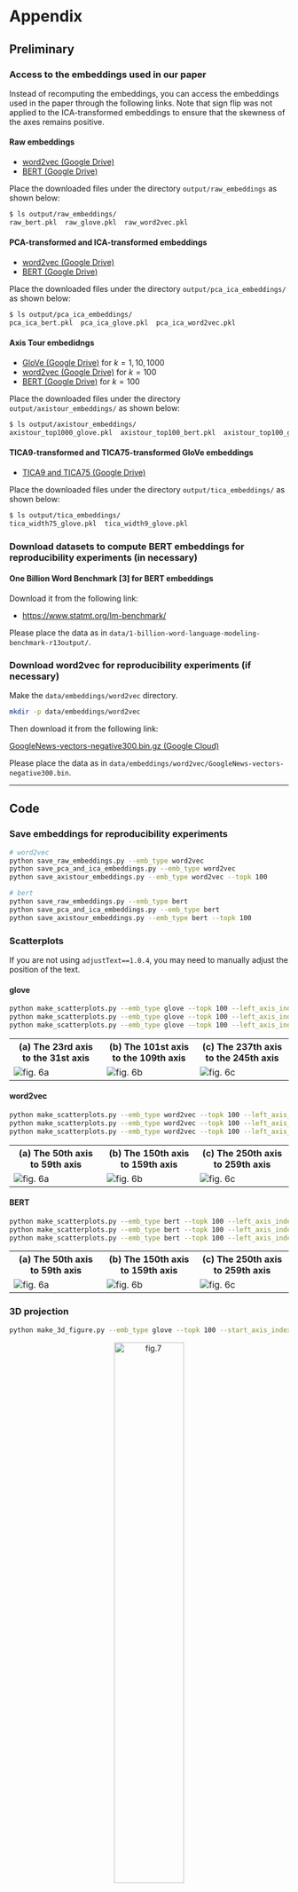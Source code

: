 
# Appendix

## Preliminary

### Access to the embeddings used in our paper
Instead of recomputing the embeddings, you can access the embeddings used in the paper through the following links. Note that sign flip was not applied to the ICA-transformed embeddings to ensure that the skewness of the axes remains positive.

#### Raw embeddings
- [word2vec (Google Drive)](https://drive.google.com/file/d/16qHLV6iw0XPRZUI4wuDmJfzeVWldKsT-/view?usp=sharing)
- [BERT (Google Drive)](https://drive.google.com/file/d/16qHLV6iw0XPRZUI4wuDmJfzeVWldKsT-/view?usp=drive_link)

Place the downloaded files under the directory `output/raw_embeddings` as shown below:
```bash
$ ls output/raw_embeddings/
raw_bert.pkl  raw_glove.pkl  raw_word2vec.pkl
```

#### PCA-transformed and ICA-transformed embeddings
- [word2vec (Google Drive)](https://drive.google.com/file/d/14HyYRWAUuafs_MLP6C-Ad1X0A-52cEDR/view?usp=sharing)
- [BERT (Google Drive)](https://drive.google.com/file/d/1BDPenaBpwz0ceUc5aobrqEVzHfq7Dxri/view?usp=sharing)

Place the downloaded files under the directory `output/pca_ica_embeddings/` as shown below:
```bash
$ ls output/pca_ica_embeddings/
pca_ica_bert.pkl  pca_ica_glove.pkl  pca_ica_word2vec.pkl
```

#### Axis Tour embedidngs
- [GloVe (Google Drive)](https://drive.google.com/drive/folders/1uyViOqkVnzxxWRLzYBrD3dOQxOQbvIBb?usp=drive_link) for $k=1,10,1000$
- [word2vec (Google Drive)](https://drive.google.com/file/d/1zFMNILBZaLUYXROOzkWIc-NOqdFSd-d7/view?usp=sharing) for $k=100$
- [BERT (Google Drive)](https://drive.google.com/file/d/1Fy1TjTw4sHaAacVxLzb7NvVCTJis7eAQ/view?usp=sharing) for $k=100$

Place the downloaded files under the directory `output/axistour_embeddings/` as shown below:
```bash
$ ls output/axistour_embeddings/
axistour_top1000_glove.pkl  axistour_top100_bert.pkl  axistour_top100_glove.pkl  axistour_top100_word2vec.pkl  axistour_top10_glove.pkl  axistour_top1_glove.pkl
```

#### TICA9-transformed and TICA75-transformed GloVe embeddings
- [TICA9 and TICA75 (Google Drive)](https://drive.google.com/drive/folders/1ZfqHaco59SBijdZNhg19TOy-k3Nwfm3T?usp=sharing)

Place the downloaded files under the directory `output/tica_embeddings/` as shown below:
```bash
$ ls output/tica_embeddings/
tica_width75_glove.pkl  tica_width9_glove.pkl 
```


### Download datasets to compute BERT embeddings for reproducibility experiments (in necessary)

#### One Billion Word Benchmark [3] for BERT embeddings

Download it from the following link:

- https://www.statmt.org/lm-benchmark/

Please place the data as in `data/1-billion-word-language-modeling-benchmark-r13output/`.

### Download word2vec for reproducibility experiments (if necessary)

Make the `data/embeddings/word2vec` directory.

```bash
mkdir -p data/embeddings/word2vec
```

Then download it from the following link:

[GoogleNews-vectors-negative300.bin.gz (Google Cloud)](https://drive.google.com/file/d/0B7XkCwpI5KDYNlNUTTlSS21pQmM/view?usp=drive_link&resourcekey=0-wjGZdNAUop6WykTtMip30g)


Please place the data as in `data/embeddings/word2vec/GoogleNews-vectors-negative300.bin`.

---

## Code

### Save embeddings for reproducibility experiments

```bash
# word2vec
python save_raw_embeddings.py --emb_type word2vec
python save_pca_and_ica_embeddings.py --emb_type word2vec
python save_axistour_embeddings.py --emb_type word2vec --topk 100

# bert
python save_raw_embeddings.py --emb_type bert
python save_pca_and_ica_embeddings.py --emb_type bert
python save_axistour_embeddings.py --emb_type bert --topk 100
```

### Scatterplots

If you are not using `adjustText==1.0.4`, you may need to manually adjust the position of the text.

#### glove

```bash
python make_scatterplots.py --emb_type glove --topk 100 --left_axis_index 23 --length 9
python make_scatterplots.py --emb_type glove --topk 100 --left_axis_index 101 --length 9
python make_scatterplots.py --emb_type glove --topk 100 --left_axis_index 237 --length 9
```

<table>
 <tr>
  <th style="width: 33%;">(a) The 23rd axis to the 31st axis</th>
  <th style="width: 33%;">(b) The 101st axis to the 109th axis</th>
  <th style="width: 33%;">(c) The 237th axis to the 245th axis</th>
 </tr>
 <tr>
  <td><img src="images_camera_ready/scatterplots/scatterplot_glove_top100_left23_length9.png" alt="fig. 6a"></td>
  <td><img src="images_camera_ready/scatterplots/scatterplot_glove_top100_left101_length9.png" alt="fig. 6b"></td>
  <td><img src="images_camera_ready/scatterplots/scatterplot_glove_top100_left237_length9.png" alt="fig. 6c"></td>
 </tr>
</table>

#### word2vec

```bash
python make_scatterplots.py --emb_type word2vec --topk 100 --left_axis_index 50 --length 10
python make_scatterplots.py --emb_type word2vec --topk 100 --left_axis_index 150 --length 10
python make_scatterplots.py --emb_type word2vec --topk 100 --left_axis_index 250 --length 10
```

<table>
 <tr>
  <th style="width: 33%;">(a) The 50th axis to 59th axis</th>
  <th style="width: 33%;">(b) The 150th axis to 159th axis</th>
  <th style="width: 33%;">(c) The 250th axis to 259th axis</th>
 </tr>
 <tr>
  <td><img src="images_camera_ready/scatterplots/scatterplot_word2vec_top100_left50_length10.png" alt="fig. 6a"></td>
  <td><img src="images_camera_ready/scatterplots/scatterplot_word2vec_top100_left150_length10.png" alt="fig. 6b"></td>
  <td><img src="images_camera_ready/scatterplots/scatterplot_word2vec_top100_left250_length10.png" alt="fig. 6c"></td>
 </tr>
</table>

#### BERT

```bash
python make_scatterplots.py --emb_type bert --topk 100 --left_axis_index 50 --length 10
python make_scatterplots.py --emb_type bert --topk 100 --left_axis_index 150 --length 10
python make_scatterplots.py --emb_type bert --topk 100 --left_axis_index 250 --length 10
```

<table>
 <tr>
  <th style="width: 33%;">(a) The 50th axis to 59th axis</th>
  <th style="width: 33%;">(b) The 150th axis to 159th axis</th>
  <th style="width: 33%;">(c) The 250th axis to 259th axis</th>
 </tr>
 <tr>
  <td><img src="images_camera_ready/scatterplots/scatterplot_bert_top100_left50_length10.png" alt="fig. 6a"></td>
  <td><img src="images_camera_ready/scatterplots/scatterplot_bert_top100_left150_length10.png" alt="fig. 6b"></td>
  <td><img src="images_camera_ready/scatterplots/scatterplot_bert_top100_left250_length10.png" alt="fig. 6c"></td>
 </tr>
</table>

### 3D projection


```bash
python make_3d_figure.py --emb_type glove --topk 100 --start_axis_index 89
```

<div align="center">
<img src="images_camera_ready/3d_figures/3d_figure_glove_top100_axis89_trimmed.png" alt="fig.7" width="50%">
</div>


### Comparing $k$
```bash
python make_comparing_k.py --emb_type glove
```
<div align="center">
<img src="images_camera_ready/comparing_k/comparing_k_glove.png" alt="fig.9" width="50%">
</div>

### Dimensionality reduction

#### Comparison of $\alpha$

```bash
python make_dimred_figure.py --emb_type glove --fig_type alpha
```
<div align="center">
<img src="images_camera_ready/dimred/dimred_glove_alpha.png" alt="fig.8" width="95%">
</div>

#### Comparison of $k$

```bash
python make_dimred_figure.py --emb_type glove --fig_type topk
```
<div align="center">
<img src="images_camera_ready/dimred/dimred_glove_topk.png" alt="fig.10" width="95%">
</div>

#### Skewness Sort Projection and Random Order Projection

```bash
python make_dimred_figure.py --emb_type glove --fig_type projection
```
<div align="center">
<img src="images_camera_ready/dimred/dimred_glove_projection.png" alt="fig.10" width="95%">
</div>

### TICA

#### Save embeddings for reproducibility experiments

```bash
python save_tica_embeddings.py --emb_type glove --width 9
python save_tica_embeddings.py --emb_type glove --width 75
```

#### Scatterplots

If you are not using `adjustText==1.0.4`, you may need to manually adjust the position of the text.

##### TICA9

```bash
python make_scatterplots_tica.py --emb_type glove --width 9 --left_axis_index 50 --length 10
python make_scatterplots_tica.py --emb_type glove --width 9 --left_axis_index 150 --length 10
python make_scatterplots_tica.py --emb_type glove --width 9 --left_axis_index 250 --length 10
```

<table>
 <tr>
  <th style="width: 33%;">(a) The 50th axis to the 59th axis</th>
  <th style="width: 33%;">(b) The 150st axis to the 159th axis</th>
  <th style="width: 33%;">(c) The 250th axis to the 259th axis</th>
 </tr>
 <tr>
  <td><img src="images_camera_ready/scatterplots_tica/scatterplot_glove_width9_left50_length10.png" alt="fig. 20a"></td>
  <td><img src="images_camera_ready/scatterplots_tica/scatterplot_glove_width9_left150_length10.png" alt="fig. 20b"></td>
  <td><img src="images_camera_ready/scatterplots_tica/scatterplot_glove_width9_left250_length10.png" alt="fig. 20c"></td>
 </tr>
</table>

##### TICA75

```bash
python make_scatterplots_tica.py --emb_type glove --width 75 --left_axis_index 50 --length 10
python make_scatterplots_tica.py --emb_type glove --width 75 --left_axis_index 150 --length 10
python make_scatterplots_tica.py --emb_type glove --width 75 --left_axis_index 250 --length 10
```

<table>
 <tr>
  <th style="width: 33%;">(a) The 50th axis to the 59th axis</th>
  <th style="width: 33%;">(b) The 150st axis to the 159th axis</th>
  <th style="width: 33%;">(c) The 250th axis to the 259th axis</th>
 </tr>
 <tr>
  <td><img src="images_camera_ready/scatterplots_tica/scatterplot_glove_width75_left50_length10.png" alt="fig. 20a"></td>
  <td><img src="images_camera_ready/scatterplots_tica/scatterplot_glove_width75_left150_length10.png" alt="fig. 20b"></td>
  <td><img src="images_camera_ready/scatterplots_tica/scatterplot_glove_width75_left250_length10.png" alt="fig. 20c"></td>
 </tr>
</table>

##### glove

```bash
python make_scatterplots.py --emb_type glove --topk 100 --left_axis_index 50 --length 10
python make_scatterplots.py --emb_type glove --topk 100 --left_axis_index 150 --length 10
python make_scatterplots.py --emb_type glove --topk 100 --left_axis_index 250 --length 10
```

<table>
 <tr>
  <th style="width: 33%;">(a) The 50th axis to the 59th axis</th>
  <th style="width: 33%;">(b) The 150st axis to the 159th axis</th>
  <th style="width: 33%;">(c) The 250th axis to the 259th axis</th>
 </tr>
 <tr>
  <td><img src="images_camera_ready/scatterplots/scatterplot_glove_top100_left50_length10.png" alt="fig. 20a"></td>
  <td><img src="images_camera_ready/scatterplots/scatterplot_glove_top100_left150_length10.png" alt="fig. 20b"></td>
  <td><img src="images_camera_ready/scatterplots/scatterplot_glove_top100_left250_length10.png" alt="fig. 20c"></td>
 </tr>
</table>


#### Histograms and scatterplot of cossim

```bash
python make_cossim_histogram_and_scatterplot_tica.py --emb_type glove
```

<table>
 <tr>
  <th style="width: 50%;">Figure 21</th>
  <th style="width: 50%;">Figure 22</th>
 </tr>
 <tr>
  <td><img src="images_camera_ready/tica/tica_histogram_glove_top100.png" alt="fig. 21"></td>
  <td><img src="images_camera_ready/tica/tica_scatter_glove_top100.png" alt="fig. 22"></td>
 </tr>
</table>

#### Avg. $d_I$ and Avg. $c_I$

```bash
# Axis Tour
python eval_avg_d_I_and_avg_c_I.py
# TICA
python eval_avg_d_I_and_avg_c_I_tica.py --width 9
python eval_avg_d_I_and_avg_c_I_tica.py --width 75
```

#### Histograms of higher-order correlation

```bash
python make_higher_order_histogram.py --emb_type glove
```

<div align="center">
<img src="images_camera_ready/tica/tica_ho_histogram_glove_top100.png" alt="fig.24" width="50%">
</div>

#### Dimensionality reduction

```bash
python make_dimred_figure.py --emb_type glove --fig_type tica
```
<div align="center">
<img src="images_camera_ready/dimred/dimred_glove_tica.png" alt="fig.23" width="95%">
</div>